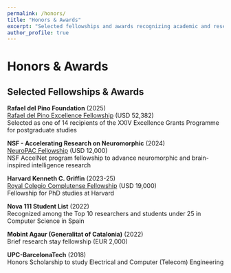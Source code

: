 ```yaml
---
permalink: /honors/
title: "Honors & Awards"
excerpt: "Selected fellowships and awards recognizing academic and research excellence."
author_profile: true
---
```


# Honors & Awards

## Selected Fellowships & Awards

**Rafael del Pino Foundation** (2025)  
[Rafael del Pino Excellence Fellowship](https://frdelpino.es/en_gb/scholarship/rafael-del-pino-scholarship-holders-of-excellence-2024/) (USD 52,382)  
Selected as one of 14 recipients of the XXIV Excellence Grants Programme for postgraduate studies

**NSF - Accelerating Research on Neuromorphic** (2024)  
[NeuroPAC Fellowship](https://www.neuropac.info/) (USD 12,000)  
NSF AccelNet program fellowship to advance neuromorphic and brain-inspired intelligence research

**Harvard Kenneth C. Griffin** (2023-25)  
[Royal Colegio Complutense Fellowship](https://rcc.harvard.edu/people/arnau-marin-llobet) (USD 19,000)  
Fellowship for PhD studies at Harvard

**Nova 111 Student List** (2022)  
Recognized among the Top 10 researchers and students under 25 in Computer Science in Spain

**Mobint Agaur (Generalitat of Catalonia)** (2022)  
Brief research stay fellowship (EUR 2,000)

**UPC-BarcelonaTech** (2018)  
Honors Scholarship to study Electrical and Computer (Telecom) Engineering
